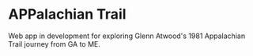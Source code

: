# APPalachian Trail

Web app in development for exploring Glenn Atwood's 1981 Appalachian Trail journey from GA to ME.
